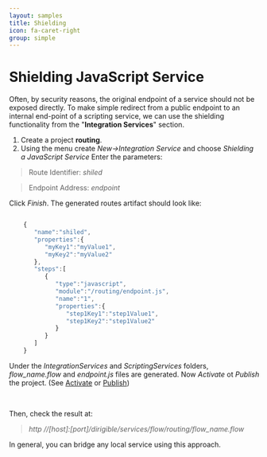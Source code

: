 ```yaml
---
layout: samples
title: Shielding
icon: fa-caret-right
group: simple
---
```


Shielding JavaScript Service
===

Often, by security reasons, the original endpoint of a service should not be exposed directly.
To make simple redirect from a public endpoint to an internal end-point of a scripting service, we can use the shielding functionality from the "**Integration Services**" section.

1. Create a project **routing**.
2. Using the menu create *New->Integration Service* and choose *Shielding a JavaScript Service*
Enter the parameters:

> Route Identifier: *shiled*

> Endpoint Address: *endpoint*

Click *Finish*. The generated routes artifact should look like:

```javascript

	{
	   "name":"shiled",
	   "properties":{
	      "myKey1":"myValue1",
	      "myKey2":"myValue2"
	   },
	   "steps":[  
	      {  
	         "type":"javascript",
	         "module":"/routing/endpoint.js",
	         "name":"1",
	         "properties":{
	            "step1Key1":"step1Value1",
	            "step1Key2":"step1Value2"
	         }
	      }
	   ]
	}

```

Under the *IntegrationServices* and *ScriptingServices* folders, *flow_name.flow* and *endpoint.js* files are generated.
Now *Activate* ot *Publish* the project. (See [Activate](../help/activation.html) or [Publish](../help/publishing.html))

<br>

Then, check the result at:

> *http //[host]:[port]/dirigible/services/flow/routing/flow_name.flow*

In general, you can bridge any local service using this approach.

